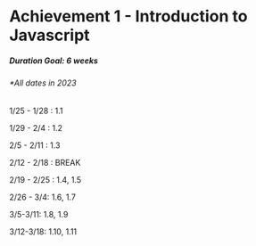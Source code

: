# Achievement 1 - Introduction to Javascript

##### Duration Goal: 6 weeks
###### \*All dates in 2023

1/25 - 1/28 : 1.1

1/29 - 2/4 : 1.2  

2/5 - 2/11 : 1.3 

2/12 - 2/18 : BREAK 

2/19 - 2/25 : 1.4, 1.5

2/26 - 3/4: 1.6, 1.7

3/5-3/11: 1.8, 1.9

3/12-3/18: 1.10, 1.11


